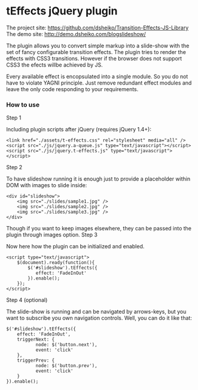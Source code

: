 # tEffects jQuery plugin

The project site: https://github.com/dsheiko/Transition-Effects-JS-Library
The demo site: http://demo.dsheiko.com/blogslideshow/

The plugin allows you to convert simple markup into a slide-show with the set of fancy configurable transition effects. The plugin tries to render the effects with CSS3 transitions. However if the browser does not support CSS3 the efects willbe achieved by JS.

Every available effect is encopsulated into a single module. So you do not have to violate YAGNI principle. Just remove redundant effect modules and leave the only code responding to your requirements.

### How to use

Step 1

Including plugin scripts after jQuery (requires jQuery 1.4+):

    <link href="./assets/t-effects.css" rel="stylesheet" media="all" />
    <script src="./js/jquery.a-queue.js" type="text/javascript"></script>
    <script src="./js/jquery.t-effects.js" type="text/javascript"></script>

Step 2

To have slideshow running it is enough just to provide a placeholder within DOM with images to slide inside:

    <div id="slideshow">
        <img src="./slides/sample1.jpg" />
        <img src="./slides/sample2.jpg" />
        <img src="./slides/sample3.jpg" />
    </div>

Though if you want to keep images elsewhere, they can be passed into the plugin through images option.
Step 3

Now here how the plugin can be initialized and enabled.

    <script type="text/javascript">
        $(document).ready(function(){
            $('#slideshow').tEffects({
               effect: 'FadeInOut'
            }).enable();
        });
    </script>

Step 4 (optional)

The slide-show is running and can be navigated by arrows-keys, but you want to subscribe you own navigation controls. Well, you can do it like that:

    $('#slideshow').tEffects({
        effect: 'FadeInOut',
        triggerNext: {
               node: $('button.next'),
               event: 'click'
        },
        triggerPrev: {
               node: $('button.prev'),
               event: 'click'
        }
    }).enable();

